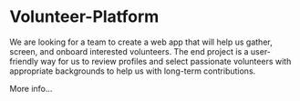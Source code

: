 # Volunteer-Platform

We are looking for a team to create a web app that will help us gather, screen, and onboard interested volunteers. The end project is a user-friendly way for us to review profiles and select passionate volunteers with appropriate backgrounds to help us with long-term contributions.

More info...
